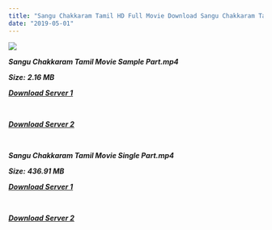 ```yaml
---
title: "Sangu Chakkaram Tamil HD Full Movie Download Sangu Chakkaram Tamil HD Movie Download"
date: "2019-05-01"
---
```


![](https://images.moviebuff.com/faf3392b-bb60-43f1-9562-a51f255bdf4a?w=1000)

**_Sangu Chakkaram Tamil Movie Sample Part.mp4_**

**_Size:_** **_2.16 MB_**

**_[Download Server 1](http://n.wetransfer.vip/files/Tamil{1d8d357801e2f4b6710faa3d835097c5c618a0f0fcded2c527300dcab25e4b83}202017{1d8d357801e2f4b6710faa3d835097c5c618a0f0fcded2c527300dcab25e4b83}20Movies/Sangu{1d8d357801e2f4b6710faa3d835097c5c618a0f0fcded2c527300dcab25e4b83}20Chakkaram/Sangu{1d8d357801e2f4b6710faa3d835097c5c618a0f0fcded2c527300dcab25e4b83}20Chakkaram{1d8d357801e2f4b6710faa3d835097c5c618a0f0fcded2c527300dcab25e4b83}20(2017){1d8d357801e2f4b6710faa3d835097c5c618a0f0fcded2c527300dcab25e4b83}20HDRip/Sangu{1d8d357801e2f4b6710faa3d835097c5c618a0f0fcded2c527300dcab25e4b83}20Chakkaram{1d8d357801e2f4b6710faa3d835097c5c618a0f0fcded2c527300dcab25e4b83}20(2017){1d8d357801e2f4b6710faa3d835097c5c618a0f0fcded2c527300dcab25e4b83}20Sample{1d8d357801e2f4b6710faa3d835097c5c618a0f0fcded2c527300dcab25e4b83}20(640x360).mp4)_**

**_[  
](http://n.wetransfer.vip/files/Tamil{1d8d357801e2f4b6710faa3d835097c5c618a0f0fcded2c527300dcab25e4b83}202017{1d8d357801e2f4b6710faa3d835097c5c618a0f0fcded2c527300dcab25e4b83}20Movies/Sangu{1d8d357801e2f4b6710faa3d835097c5c618a0f0fcded2c527300dcab25e4b83}20Chakkaram/Sangu{1d8d357801e2f4b6710faa3d835097c5c618a0f0fcded2c527300dcab25e4b83}20Chakkaram{1d8d357801e2f4b6710faa3d835097c5c618a0f0fcded2c527300dcab25e4b83}20(2017){1d8d357801e2f4b6710faa3d835097c5c618a0f0fcded2c527300dcab25e4b83}20HDRip/Sangu{1d8d357801e2f4b6710faa3d835097c5c618a0f0fcded2c527300dcab25e4b83}20Chakkaram{1d8d357801e2f4b6710faa3d835097c5c618a0f0fcded2c527300dcab25e4b83}20(2017){1d8d357801e2f4b6710faa3d835097c5c618a0f0fcded2c527300dcab25e4b83}20Sample{1d8d357801e2f4b6710faa3d835097c5c618a0f0fcded2c527300dcab25e4b83}20(640x360).mp4)_**

**_[Download Server 2](http://n.wetransfer.vip/files/Tamil{1d8d357801e2f4b6710faa3d835097c5c618a0f0fcded2c527300dcab25e4b83}202017{1d8d357801e2f4b6710faa3d835097c5c618a0f0fcded2c527300dcab25e4b83}20Movies/Sangu{1d8d357801e2f4b6710faa3d835097c5c618a0f0fcded2c527300dcab25e4b83}20Chakkaram/Sangu{1d8d357801e2f4b6710faa3d835097c5c618a0f0fcded2c527300dcab25e4b83}20Chakkaram{1d8d357801e2f4b6710faa3d835097c5c618a0f0fcded2c527300dcab25e4b83}20(2017){1d8d357801e2f4b6710faa3d835097c5c618a0f0fcded2c527300dcab25e4b83}20HDRip/Sangu{1d8d357801e2f4b6710faa3d835097c5c618a0f0fcded2c527300dcab25e4b83}20Chakkaram{1d8d357801e2f4b6710faa3d835097c5c618a0f0fcded2c527300dcab25e4b83}20(2017){1d8d357801e2f4b6710faa3d835097c5c618a0f0fcded2c527300dcab25e4b83}20Sample{1d8d357801e2f4b6710faa3d835097c5c618a0f0fcded2c527300dcab25e4b83}20(640x360).mp4)_**

**_[  
](http://n.wetransfer.vip/files/Tamil{1d8d357801e2f4b6710faa3d835097c5c618a0f0fcded2c527300dcab25e4b83}202017{1d8d357801e2f4b6710faa3d835097c5c618a0f0fcded2c527300dcab25e4b83}20Movies/Sangu{1d8d357801e2f4b6710faa3d835097c5c618a0f0fcded2c527300dcab25e4b83}20Chakkaram/Sangu{1d8d357801e2f4b6710faa3d835097c5c618a0f0fcded2c527300dcab25e4b83}20Chakkaram{1d8d357801e2f4b6710faa3d835097c5c618a0f0fcded2c527300dcab25e4b83}20(2017){1d8d357801e2f4b6710faa3d835097c5c618a0f0fcded2c527300dcab25e4b83}20HDRip/Sangu{1d8d357801e2f4b6710faa3d835097c5c618a0f0fcded2c527300dcab25e4b83}20Chakkaram{1d8d357801e2f4b6710faa3d835097c5c618a0f0fcded2c527300dcab25e4b83}20(2017){1d8d357801e2f4b6710faa3d835097c5c618a0f0fcded2c527300dcab25e4b83}20Sample{1d8d357801e2f4b6710faa3d835097c5c618a0f0fcded2c527300dcab25e4b83}20(640x360).mp4)_**

**_Sangu Chakkaram Tamil Movie Single Part.mp4_**

**_Size:_** **_436.91 MB_**

**_[Download Server 1](http://n.wetransfer.vip/files/Tamil{1d8d357801e2f4b6710faa3d835097c5c618a0f0fcded2c527300dcab25e4b83}202017{1d8d357801e2f4b6710faa3d835097c5c618a0f0fcded2c527300dcab25e4b83}20Movies/Sangu{1d8d357801e2f4b6710faa3d835097c5c618a0f0fcded2c527300dcab25e4b83}20Chakkaram/Sangu{1d8d357801e2f4b6710faa3d835097c5c618a0f0fcded2c527300dcab25e4b83}20Chakkaram{1d8d357801e2f4b6710faa3d835097c5c618a0f0fcded2c527300dcab25e4b83}20(2017){1d8d357801e2f4b6710faa3d835097c5c618a0f0fcded2c527300dcab25e4b83}20HDRip/Sangu{1d8d357801e2f4b6710faa3d835097c5c618a0f0fcded2c527300dcab25e4b83}20Chakkaram{1d8d357801e2f4b6710faa3d835097c5c618a0f0fcded2c527300dcab25e4b83}20(2017){1d8d357801e2f4b6710faa3d835097c5c618a0f0fcded2c527300dcab25e4b83}20Single{1d8d357801e2f4b6710faa3d835097c5c618a0f0fcded2c527300dcab25e4b83}20Part{1d8d357801e2f4b6710faa3d835097c5c618a0f0fcded2c527300dcab25e4b83}20(640x360).mp4)_**

**_[  
](http://n.wetransfer.vip/files/Tamil{1d8d357801e2f4b6710faa3d835097c5c618a0f0fcded2c527300dcab25e4b83}202017{1d8d357801e2f4b6710faa3d835097c5c618a0f0fcded2c527300dcab25e4b83}20Movies/Sangu{1d8d357801e2f4b6710faa3d835097c5c618a0f0fcded2c527300dcab25e4b83}20Chakkaram/Sangu{1d8d357801e2f4b6710faa3d835097c5c618a0f0fcded2c527300dcab25e4b83}20Chakkaram{1d8d357801e2f4b6710faa3d835097c5c618a0f0fcded2c527300dcab25e4b83}20(2017){1d8d357801e2f4b6710faa3d835097c5c618a0f0fcded2c527300dcab25e4b83}20HDRip/Sangu{1d8d357801e2f4b6710faa3d835097c5c618a0f0fcded2c527300dcab25e4b83}20Chakkaram{1d8d357801e2f4b6710faa3d835097c5c618a0f0fcded2c527300dcab25e4b83}20(2017){1d8d357801e2f4b6710faa3d835097c5c618a0f0fcded2c527300dcab25e4b83}20Single{1d8d357801e2f4b6710faa3d835097c5c618a0f0fcded2c527300dcab25e4b83}20Part{1d8d357801e2f4b6710faa3d835097c5c618a0f0fcded2c527300dcab25e4b83}20(640x360).mp4)_**

**_[Download Server 2](http://n.wetransfer.vip/files/Tamil{1d8d357801e2f4b6710faa3d835097c5c618a0f0fcded2c527300dcab25e4b83}202017{1d8d357801e2f4b6710faa3d835097c5c618a0f0fcded2c527300dcab25e4b83}20Movies/Sangu{1d8d357801e2f4b6710faa3d835097c5c618a0f0fcded2c527300dcab25e4b83}20Chakkaram/Sangu{1d8d357801e2f4b6710faa3d835097c5c618a0f0fcded2c527300dcab25e4b83}20Chakkaram{1d8d357801e2f4b6710faa3d835097c5c618a0f0fcded2c527300dcab25e4b83}20(2017){1d8d357801e2f4b6710faa3d835097c5c618a0f0fcded2c527300dcab25e4b83}20HDRip/Sangu{1d8d357801e2f4b6710faa3d835097c5c618a0f0fcded2c527300dcab25e4b83}20Chakkaram{1d8d357801e2f4b6710faa3d835097c5c618a0f0fcded2c527300dcab25e4b83}20(2017){1d8d357801e2f4b6710faa3d835097c5c618a0f0fcded2c527300dcab25e4b83}20Single{1d8d357801e2f4b6710faa3d835097c5c618a0f0fcded2c527300dcab25e4b83}20Part{1d8d357801e2f4b6710faa3d835097c5c618a0f0fcded2c527300dcab25e4b83}20(640x360).mp4)_**

